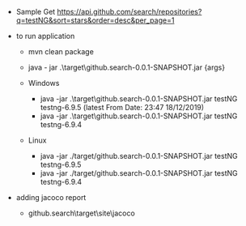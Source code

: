 - Sample Get https://api.github.com/search/repositories?q=testNG&sort=stars&order=desc&per_page=1

- to run application

    - mvn clean package
    - java - jar .\target\github.search-0.0.1-SNAPSHOT.jar {args}

     - Windows
        - java -jar .\target\github.search-0.0.1-SNAPSHOT.jar testNG testng-6.9.5 (latest From Date: 23:47 18/12/2019)
        - java -jar .\target\github.search-0.0.1-SNAPSHOT.jar testNG testng-6.9.4
      
     - Linux 
        - java -jar ./target/github.search-0.0.1-SNAPSHOT.jar testNG testng-6.9.5
        - java -jar ./target/github.search-0.0.1-SNAPSHOT.jar testNG testng-6.9.4
        
- adding jacoco report

    - github.search\target\site\jacoco        
        
        

